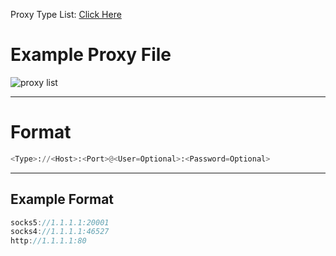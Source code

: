 
Proxy Type List: [Click Here](https://github.com/MHProDev/MHDDoS/wiki/Proxy-Support-!)

# Example Proxy File
![proxy list](https://cdn.discordapp.com/attachments/909717830461698078/950205864390823956/unknown.png)

***

# Format
```python
<Type>://<Host>:<Port>@<User=Optional>:<Password=Optional>
```

***

## Example Format
```java
socks5://1.1.1.1:20001
socks4://1.1.1.1:46527
http://1.1.1.1:80
```